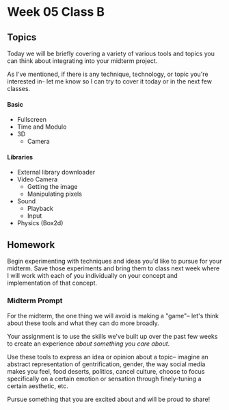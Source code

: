 # Week 05 Class B

## Topics

Today we will be briefly covering a variety of various tools and topics you can think about integrating into your midterm project.

As I've mentioned, if there is any technique, technology, or topic you're interested in- let me know so I can try to cover it today or in the next few classes.

#### Basic
* Fullscreen
* Time and Modulo
* 3D
  * Camera

#### Libraries
* External library downloader
* Video Camera
  * Getting the image
  * Manipulating pixels
* Sound
  * Playback
  * Input
* Physics (Box2d)

## Homework

Begin experimenting with techniques and ideas you'd like to pursue for your midterm. Save those experiments and bring them to class next week where I will work with each of you individually on your concept and implementation of that concept.

### Midterm Prompt

For the midterm, the one thing we will avoid is making a "game"– let's think about these tools and what they can do more broadly.

Your assignment is to use the skills we've built up over the past few weeks to create an experience *about something you care about*.

Use these tools to express an idea or opinion about a topic– imagine an abstract representation of gentrification, gender, the way social media makes you feel, food deserts, politics, cancel culture, choose to focus specifically on a certain emotion or sensation through finely-tuning a certain aesthetic, etc.

Pursue something that you are excited about and will be proud to share!
